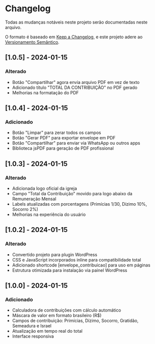 # Changelog

Todas as mudanças notáveis neste projeto serão documentadas neste arquivo.

O formato é baseado em [Keep a Changelog](https://keepachangelog.com/pt-BR/1.0.0/),
e este projeto adere ao [Versionamento Semântico](https://semver.org/lang/pt-BR/).

## [1.0.5] - 2024-01-15

### Alterado
- Botão "Compartilhar" agora envia arquivo PDF em vez de texto
- Adicionado título "TOTAL DA CONTRIBUIÇÃO" no PDF gerado
- Melhorias na formatação do PDF

## [1.0.4] - 2024-01-15

### Adicionado
- Botão "Limpar" para zerar todos os campos
- Botão "Gerar PDF" para exportar envelope em PDF
- Botão "Compartilhar" para enviar via WhatsApp ou outros apps
- Biblioteca jsPDF para geração de PDF profissional

## [1.0.3] - 2024-01-15

### Alterado
- Adicionada logo oficial da igreja
- Campo "Total da Contribuição" movido para logo abaixo da Remuneração Mensal
- Labels atualizadas com porcentagens (Primícias 1/30, Dízimo 10%, Socorro 2%)
- Melhorias na experiência do usuário

## [1.0.2] - 2024-01-15

### Alterado
- Convertido projeto para plugin WordPress
- CSS e JavaScript incorporados inline para compatibilidade total
- Adicionado shortcode [envelope_contribuicao] para uso em páginas
- Estrutura otimizada para instalação via painel WordPress

## [1.0.0] - 2024-01-15

### Adicionado
- Calculadora de contribuições com cálculo automático
- Máscara de valor em formato brasileiro (R$)
- Campos de contribuição: Primícias, Dízimo, Socorro, Gratidão, Semeadura e Israel
- Atualização em tempo real do total
- Interface responsiva
